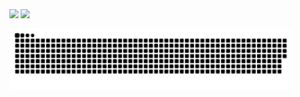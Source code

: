 
<div class='container'>
 <img class="img" style="height: auto; width: 50%;" src="https://github-readme-stats.vercel.app/api?username=Tricker-z&show_icons=true&theme=dark&hide_border=true&count_private=true" />
 <img class="img" style="height: auto; width: 38%;" src="https://github-readme-stats.vercel.app/api/top-langs/?username=Tricker-z&layout=compact&theme=dark&hide_border=true" />
</div>

![github contribution grid snake animation](https://raw.githubusercontent.com/Tricker-z/Tricker-z/output/github-contribution-grid-snake-dark.svg#gh-dark-mode-only)
